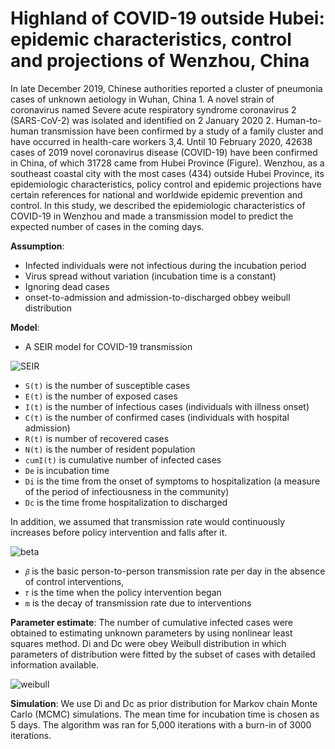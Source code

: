 # Highland of COVID-19 outside Hubei: epidemic characteristics, control and projections of Wenzhou, China

In late December 2019, Chinese authorities reported a cluster of pneumonia cases of unknown aetiology in Wuhan, China 1. A novel strain of coronavirus named Severe acute respiratory syndrome coronavirus 2 (SARS-CoV-2) was isolated and identified on 2 January 2020 2. Human-to-human transmission have been confirmed by a study of a family cluster and have occurred in health-care workers 3,4. Until 10 February 2020, 42638 cases of 2019 novel coronavirus disease (COVID-19) have been confirmed in China, of which 31728 came from Hubei Province (Figure). Wenzhou, as a southeast coastal city with the most cases (434) outside Hubei Province, its epidemiologic characteristics, policy control and epidemic projections have certain references for national and worldwide epidemic prevention and control. In this study, we described the epidemiologic characteristics of COVID-19 in Wenzhou and made a transmission model to predict the expected number of cases in the coming days.

__Assumption__:

* Infected individuals were not infectious during the incubation period
* Virus spread without variation (incubation time is a constant)
* Ignoring dead cases
* onset-to-admission and admission-to-discharged obbey weibull distribution

__Model__: 
* A SEIR model for COVID-19 transmission
 
![SEIR](https://github.com/ZhangBuDiu/WZ_COVID-19/blob/master/images/SEIR.png)


* `S(t)` is the number of susceptible cases
* `E(t)` is the number of exposed cases
* `I(t)` is the number of infectious cases (individuals with illness onset)
* `C(t)` is the number of confirmed cases (individuals with hospital admission)
* `R(t)` is number of recovered cases
* `N(t)` is the number of resident population
* `cumI(t)` is cumulative number of infected cases
* `De` is incubation time
* `Di` is the time from the onset of symptoms to hospitalization (a measure of the period of infectiousness in the community)
* `Dc` is the time frome hospitalization to discharged

In addition, we assumed that transmission rate would continuously increases before policy intervention and falls after it.

![beta](https://github.com/ZhangBuDiu/WZ_COVID-19/tree/master/images/beta.png)

* `𝛽` is the basic person-to-person transmission rate per day in the absence of control interventions,
* `𝜏` is the time when the policy intervention began
* `m` is the decay of transmission rate due to interventions

__Parameter estimate__:
The number of cumulative infected cases were obtained to estimating unknown parameters by using nonlinear least squares method. 
Di and Dc were obey Weibull distribution in which parameters of distribution were fitted by the subset of cases with detailed information available. 

![weibull](https://github.com/ZhangBuDiu/WZ_COVID-19/tree/master/images/weibull.png)

__Simulation__:
We use Di and Dc as prior distribution for Markov chain Monte Carlo (MCMC) simulations. The mean time for incubation time is chosen as 5 days. The algorithm was ran for 5,000 iterations with a burn-in of 3000 iterations.

